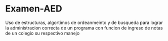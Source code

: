 # Examen-AED
Uso de estructuras, algortimos de ordeanmeinto y de busqueda para lograr la administracion correcta de un programa con funcion de ingreso de notas de un colegio su respectivo manejo
